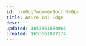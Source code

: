 ```yaml
---
id: hzu0ug7wowmey9ocfn9m0pu
title: Azure IoT Edge
desc: ''
updated: 1653661884966
created: 1653661877174
---
```


